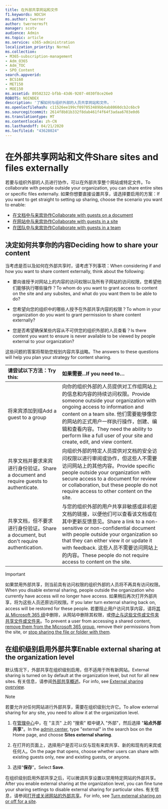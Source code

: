 ```yaml
---
title: 在外部共享网站和文件
f1.keywords: NOCSH
ms.author: twerner
author: twernermsft
manager: scotv
audience: Admin
ms.topic: article
ms.service: o365-administration
localization_priority: Normal
ms.collection:
- M365-subscription-management
- Adm_O365
- Adm_TOC
- SPO_Content
search.appverid:
- BCS160
- MET150
- MOE150
ms.assetid: 89502322-bfbb-43d6-9207-4030f8ce26e0
ROBOTS: NOINDEX
description: '了解如何与组织外部的人员共享网站和文件。 '
ms.openlocfilehash: c11526ee199cf097053489bb4ab8060dcb2c6bc9
ms.sourcegitcommit: 2614f8b81b332f8dab461f4f64f3adaa6703e0d6
ms.translationtype: MT
ms.contentlocale: zh-CN
ms.lasthandoff: 04/21/2020
ms.locfileid: "43628024"
---
```

# <a name="share-sites-and-files-externally"></a><span data-ttu-id="a85e0-103">在外部共享网站和文件</span><span class="sxs-lookup"><span data-stu-id="a85e0-103">Share sites and files externally</span></span>

<span data-ttu-id="a85e0-104">若要与组织外部的人员进行协作，可以在外部共享整个网站或特定文件。</span><span class="sxs-lookup"><span data-stu-id="a85e0-104">To collaborate with people outside your organization, you can share entire sites or specific files externally.</span></span> <span data-ttu-id="a85e0-105">如果你想要直接设置共享，请选择要启用的方案：</span><span class="sxs-lookup"><span data-stu-id="a85e0-105">If you want to get straight to setting up sharing, choose the scenario you want to enable:</span></span>

- [<span data-ttu-id="a85e0-106">在文档中与来宾协作</span><span class="sxs-lookup"><span data-stu-id="a85e0-106">Collaborate with guests on a document</span></span>](../../solutions/collaborate-on-documents.md)
- [<span data-ttu-id="a85e0-107">在网站中与来宾协作</span><span class="sxs-lookup"><span data-stu-id="a85e0-107">Collaborate with guests in a site</span></span>](../../solutions/collaborate-in-site.md)
- [<span data-ttu-id="a85e0-108">在团队中与来宾协作</span><span class="sxs-lookup"><span data-stu-id="a85e0-108">Collaborate with guests in a team</span></span>](../../solutions/collaborate-as-team.md)
  
## <a name="deciding-how-to-share-your-content"></a><span data-ttu-id="a85e0-109">决定如何共享你的内容</span><span class="sxs-lookup"><span data-stu-id="a85e0-109">Deciding how to share your content</span></span>

<span data-ttu-id="a85e0-110">当考虑是否以及如何在外部共享时，请考虑下列事项：</span><span class="sxs-lookup"><span data-stu-id="a85e0-110">When considering if and how you want to share content externally, think about the following:</span></span>
  
- <span data-ttu-id="a85e0-111">要向谁授予对网站上的内容的访问权限以及所有子网站的访问权限，您希望他们能够执行哪些操作？</span><span class="sxs-lookup"><span data-stu-id="a85e0-111">To whom do you want to grant access to content on the site and any subsites, and what do you want them to be able to do?</span></span>
    
- <span data-ttu-id="a85e0-112">您希望向您的组织中的哪些人授予在外部共享内容的权限？</span><span class="sxs-lookup"><span data-stu-id="a85e0-112">To whom in your organization do you want to grant permission to share content externally?</span></span> 
    
- <span data-ttu-id="a85e0-113">您是否希望确保某些内容从不可供您的组织外部的人员查看？</span><span class="sxs-lookup"><span data-stu-id="a85e0-113">Is there content you want to ensure is never available to be viewed by people external to your organization?</span></span>
    
<span data-ttu-id="a85e0-114">这些问题的答案将帮助您规划内容共享战略。</span><span class="sxs-lookup"><span data-stu-id="a85e0-114">The answers to these questions will help you plan your strategy for content sharing.</span></span>
  
|<span data-ttu-id="a85e0-115">**请尝试以下方法：**</span><span class="sxs-lookup"><span data-stu-id="a85e0-115">**Try this:**</span></span>|<span data-ttu-id="a85e0-116">**如果需要...**</span><span class="sxs-lookup"><span data-stu-id="a85e0-116">**If you need to…**</span></span>|
|:-----|:-----|
|<span data-ttu-id="a85e0-117">将来宾添加到组</span><span class="sxs-lookup"><span data-stu-id="a85e0-117">Add a guest to a group</span></span>  <br/> |<span data-ttu-id="a85e0-118">向你的组织外部的人员提供对工作组网站上的信息和内容的持续访问权限。</span><span class="sxs-lookup"><span data-stu-id="a85e0-118">Provide someone outside your organization with ongoing access to information and content on a team site.</span></span> <span data-ttu-id="a85e0-119">他们需要能够像您的网站的正式用户一样执行操作，创建、编辑和查看内容。</span><span class="sxs-lookup"><span data-stu-id="a85e0-119">They need the ability to perform like a full user of your site and create, edit, and view content.</span></span>  <br/> |
|<span data-ttu-id="a85e0-120">共享文档并要求来宾进行身份验证。</span><span class="sxs-lookup"><span data-stu-id="a85e0-120">Share a document and require guests to authenticate.</span></span>  <br/> |<span data-ttu-id="a85e0-121">向组织外部的特定人员提供对文档的安全访问权限以进行审阅或协作，但这些人不需要访问网站上的其他内容。</span><span class="sxs-lookup"><span data-stu-id="a85e0-121">Provide specific people outside your organization with secure access to a document for review or collaboration, but these people do not require access to other content on the site.</span></span>  <br/> |
|<span data-ttu-id="a85e0-122">共享文档，但不要求进行身份验证。</span><span class="sxs-lookup"><span data-stu-id="a85e0-122">Share a document, but don't require authentication.</span></span>  <br/> |<span data-ttu-id="a85e0-123">与您的组织外部的用户共享非敏感或非机密文档的链接，以便他们可以查看该文档或在其中更新反馈意见。</span><span class="sxs-lookup"><span data-stu-id="a85e0-123">Share a link to a non-sensitive or non-confidential document with people outside your organization so that they can either view it or update it with feedback.</span></span> <span data-ttu-id="a85e0-124">这些人员不需要访问网站上的内容。</span><span class="sxs-lookup"><span data-stu-id="a85e0-124">These people do not require access to content on the site.</span></span>  <br/> |
   
> [!IMPORTANT]
> <span data-ttu-id="a85e0-125">如果禁用外部共享，则当前具有访问权限的组织外部的人员将不再具有访问权限。</span><span class="sxs-lookup"><span data-stu-id="a85e0-125">When you disable external sharing, people outside the organization who currently have access will no longer have access.</span></span> <span data-ttu-id="a85e0-126">如果稍后再次打开外部共享，将为这些人员还原访问权限。</span><span class="sxs-lookup"><span data-stu-id="a85e0-126">If you later turn external sharing back on, access will be restored for these people.</span></span> <span data-ttu-id="a85e0-127">若要阻止用户访问共享内容，请将[其从 Microsoft 365 组](/office365/admin/create-groups/add-or-remove-members-from-groups)中删除，从网站中删除其权限，或[停止与这些文件或文件夹共享文件或文件夹](https://support.office.com/article/0a36470f-d7fe-40a0-bd74-0ac6c1e13323)。</span><span class="sxs-lookup"><span data-stu-id="a85e0-127">To prevent a user from accessing a shared content, [remove them from the Microsoft 365 group](/office365/admin/create-groups/add-or-remove-members-from-groups), remove their permissions from the site, or [stop sharing the file or folder with them](https://support.office.com/article/0a36470f-d7fe-40a0-bd74-0ac6c1e13323).</span></span> 
  
## <a name="enable-external-sharing-at-the-organization-level"></a><span data-ttu-id="a85e0-128">在组织级别启用外部共享</span><span class="sxs-lookup"><span data-stu-id="a85e0-128">Enable external sharing at the organization level</span></span>

<span data-ttu-id="a85e0-129">默认情况下，外部共享在组织级别启用，但不适用于所有新网站。</span><span class="sxs-lookup"><span data-stu-id="a85e0-129">External sharing is turned on by default at the organization level, but not for all new sites.</span></span> <span data-ttu-id="a85e0-130">有关信息，请参阅[外部共享概述](/sharepoint/external-sharing-overview)。</span><span class="sxs-lookup"><span data-stu-id="a85e0-130">For info, see [External sharing overview](/sharepoint/external-sharing-overview).</span></span> 

> [!NOTE]
>  <span data-ttu-id="a85e0-131">若要允许对任何网站进行外部共享，需要在组织级别允许它。</span><span class="sxs-lookup"><span data-stu-id="a85e0-131">To allow external sharing for any site, you need to allow it at the organization level.</span></span> 
  
1. <span data-ttu-id="a85e0-132">在[管理中心](https://go.microsoft.com/fwlink/p/?linkid=2024339)中，在 "主页" 上的 "搜索" 框中键入 "外部"，然后选择 "**站点外部共享**"。</span><span class="sxs-lookup"><span data-stu-id="a85e0-132">In the [admin center](https://go.microsoft.com/fwlink/p/?linkid=2024339), type "external" in the search box on the Home page, and choose **Sites external sharing**.</span></span>
  
2. <span data-ttu-id="a85e0-133">在打开的页面上，选择用户是否可以仅与现有来宾共享、新的和现有的来宾或任何人。</span><span class="sxs-lookup"><span data-stu-id="a85e0-133">On the page that opens, choose whether users can share with existing guests only, new and existing guests, or anyone.</span></span> 
    
3. <span data-ttu-id="a85e0-134">选择“**保存**”。</span><span class="sxs-lookup"><span data-stu-id="a85e0-134">Select **Save**.</span></span>
    
<span data-ttu-id="a85e0-135">在组织级别启用外部共享之后，可以微调共享设置以禁用特定网站的外部共享。</span><span class="sxs-lookup"><span data-stu-id="a85e0-135">After you enable external sharing at the organization level, you can fine tune your sharing settings to disable external sharing for particular sites.</span></span> <span data-ttu-id="a85e0-136">有关信息，请参阅[打开或关闭网站的外部共享](/sharepoint/change-external-sharing-site)。</span><span class="sxs-lookup"><span data-stu-id="a85e0-136">For info, see [Turn external sharing on or off for a site](/sharepoint/change-external-sharing-site).</span></span>
  

  

    

